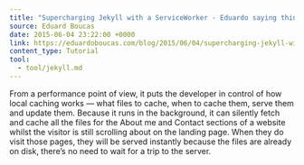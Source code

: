 ```yaml
---
title: "Supercharging Jekyll with a ServiceWorker - Eduardo saying things"
source: Eduard Boucas
date: 2015-06-04 23:22:00 +0000
link: https://eduardoboucas.com/blog/2015/06/04/supercharging-jekyll-with-a-serviceworker.html
content_type: Tutorial
tool:
  - tool/jekyll.md
---
```

From a performance point of view, it puts the developer in control of how local caching works — what files to cache, when to cache them, serve them and update them. Because it runs in the background, it can silently fetch and cache all the files for the About me and Contact sections of a website whilst the visitor is still scrolling about on the landing page. When they do visit those pages, they will be served instantly because the files are already on disk, there’s no need to wait for a trip to the server.





